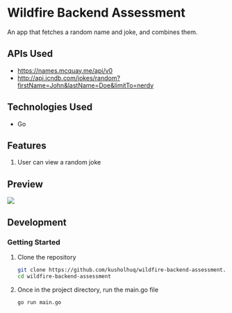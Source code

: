 # Wildfire Backend Assessment
An app that fetches a random name and joke, and combines them.

## APIs Used

  - https://names.mcquay.me/api/v0
  - http://api.icndb.com/jokes/random?firstName=John&lastName=Doe&limitTo=nerdy
## Technologies Used

  - Go


  ## Features
 1. User can view a random joke

## Preview
 <img src="./assets/wildfire-preview.gif">

 ## Development

 ### Getting Started
 1. Clone the repository
    ``` bash
    git clone https://github.com/kusholhuq/wildfire-backend-assessment.git
    cd wildfire-backend-assessment
    ```
 1. Once in the project directory, run the main.go file
    ``` bash
    go run main.go
    ```
